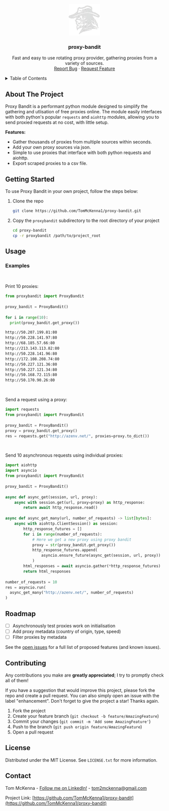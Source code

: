 <div align="center">
  <a href="https://github.com/TomMcKenna1/proxy-bandit">
    <img src="resources/logo.png" alt="Logo" width="100" height="100">
  </a>
  <h3 align="center">proxy-bandit</h3>

  <p align="center">
    Fast and easy to use rotating proxy provider, gathering proxies from a variety of sources.
    <br />
    <a href="https://github.com/TomMcKenna1/proxy-bandit/issues">Report Bug</a>
    ·
    <a href="https://github.com/TomMcKenna1/proxy-bandit/issues">Request Feature</a>
  </p>
</div>

<!-- TABLE OF CONTENTS -->
<details>
  <summary>Table of Contents</summary>
  <ol>
    <li>
      <a href="#about-the-project">About The Project</a>
    </li>
    <li>
      <a href="#getting-started">Getting Started</a>
    </li>
    <li>
      <a href="#usage">Usage</a>
      <ul>
        <li><a href="#examples">Examples</a></li>
      </ul>
    </li>
    <li><a href="#roadmap">Roadmap</a></li>
    <li><a href="#contributing">Contributing</a></li>
    <li><a href="#license">License</a></li>
    <li><a href="#contact">Contact</a></li>
  </ol>
</details>

<!-- ABOUT THE PROJECT -->
## About The Project

Proxy Bandit is a performant python module designed to simplify the gathering and utlisation of free proxies online. The module easily interfaces with both python's popular `requests` and `aiohttp` modules, allowing you to send proxied requests at no cost, with little setup.

**Features:**
- Gather thousands of proxies from multiple sources within seconds.
- Add your own proxy sources via json.
- Simple to use proxies that interface with both python requests and aiohttp.
- Export scraped proxies to a csv file.

<!-- GETTING STARTED -->
## Getting Started

To use Proxy Bandit in your own project, follow the steps below:

1. Clone the repo
   ```sh
   git clone https://github.com/TomMcKenna1/proxy-bandit.git
   ```
2. Copy the `proxybandit` subdirectory to the root directory of your project
    ```sh
    cd proxy-bandit
    cp -r proxybandit /path/to/project_root
    ```


<!-- USAGE EXAMPLES -->
## Usage

### Examples

<br />

Print 10 proxies:
```python
from proxybandit import ProxyBandit

proxy_bandit = ProxyBandit()

for i in range(10):
  print(proxy_bandit.get_proxy())
```
```sh
http://50.207.199.81:80
http://50.228.141.97:80
http://68.185.57.66:80
http://213.143.113.82:80
http://50.228.141.96:80
http://172.108.208.74:80
http://50.227.121.36:80
http://50.227.121.34:80
http://50.168.72.115:80
http://50.170.90.26:80
```

<br />

Send a request using a proxy:
```python
import requests
from proxybandit import ProxyBandit

proxy_bandit = ProxyBandit()
proxy = proxy_bandit.get_proxy()
res = requests.get("http://azenv.net/", proxies=proxy.to_dict())
```

<br />

Send 10 asynchronous requests using individual proxies:
```python
import aiohttp
import asyncio
from proxybandit import ProxyBandit

proxy_bandit = ProxyBandit()

async def async_get(session, url, proxy):
    async with session.get(url, proxy=proxy) as http_response:
        return await http_response.read()

async def async_get_many(url, number_of_requests) -> list[bytes]:
    async with aiohttp.ClientSession() as session:
        http_response_futures = []
        for i in range(number_of_requests):
            # Here we get a new proxy using proxy bandit
            proxy = str(proxy_bandit.get_proxy())
            http_response_futures.append(
                asyncio.ensure_future(async_get(session, url, proxy))
            )
        html_responses = await asyncio.gather(*http_response_futures)
        return html_responses

number_of_requests = 10
res = asyncio.run(
  async_get_many("http://azenv.net/", number_of_requests)
)
```

<!-- ROADMAP -->
## Roadmap

- [ ] Asynchronously test proxies work on initialisation
- [ ] Add proxy metadata (country of origin, type, speed)
- [ ] Filter proxies by metadata

See the [open issues](https://github.com/TomMcKenna1/proxy-bandit/issues) for a full list of proposed features (and known issues).

<!-- CONTRIBUTING -->
## Contributing

Any contributions you make are **greatly appreciated**; I try to promptly check all of them!

If you have a suggestion that would improve this project, please fork the repo and create a pull request. You can also simply open an issue with the label "enhancement".
Don't forget to give the project a star! Thanks again.

1. Fork the project
2. Create your feature branch (`git checkout -b feature/AmazingFeature`)
3. Commit your changes (`git commit -m 'Add some AmazingFeature'`)
4. Push to the branch (`git push origin feature/AmazingFeature`)
5. Open a pull request

<!-- LICENSE -->
## License

Distributed under the MIT License. See `LICENSE.txt` for more information.

<!-- CONTACT -->
## Contact

Tom McKenna - [Follow me on LinkedIn!](https://www.linkedin.com/in/tom-m-8a70891a8/) - tom2mckenna@gmail.com

Project Link: [https://github.com/TomMcKenna1/proxy-bandit](https://github.com/TomMcKenna1/proxy-bandit)

